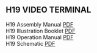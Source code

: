 ## H19 VIDEO TERMINAL

H19 Assembly Manual [PDF](https://github.com/sebhc/sebhc/blob/master/wiki/H19/H19%20Video%20Terminal%20Assembly%20Manual%20Part%20595-2191-07.pdf)<br>
H19 Illustration Booklet [PDF](https://github.com/sebhc/sebhc/blob/master/wiki/H19/H19%20Video%20Terminal%20Operation%20Manual%20Illustration%20Booklet%20of%20Part%20595-2284-05.pdf)<br>
H19 Operation Manual [PDF](https://github.com/sebhc/sebhc/blob/master/wiki/H19/H19%20Video%20Terminal%20Operation%20Manual%20Part%20595-2284-05.pdf)<br>
H19 Schematic [PDF](https://github.com/sebhc/sebhc/blob/master/wiki/H19/H19%20Video%20Terminal%20Operation%20Manual%20Schematic%20of%20Part%20595-2284-05.pdf)<br>

